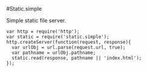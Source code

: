 #Static.simple

Simple static file server.

    var http = require('http');
    var static = require('static.simple');
    http.createServer(function(request, response){
      var urlObj = url.parse(request.url, true);
      var pathname = urlObj.pathname;    
      static.read(response, pathname || 'index.html');   
    });